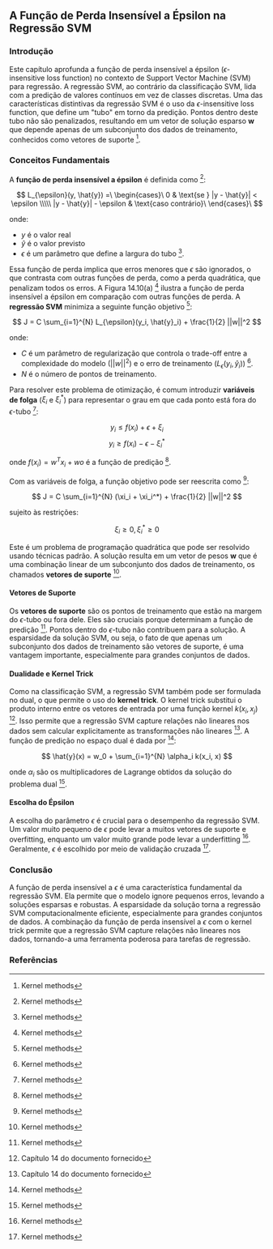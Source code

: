 ## A Função de Perda Insensível a Épsilon na Regressão SVM

### Introdução
Este capítulo aprofunda a função de perda insensível a épsilon ($\epsilon$-insensitive loss function) no contexto de Support Vector Machine (SVM) para regressão. A regressão SVM, ao contrário da classificação SVM, lida com a predição de valores contínuos em vez de classes discretas. Uma das características distintivas da regressão SVM é o uso da $\epsilon$-insensitive loss function, que define um "tubo" em torno da predição. Pontos dentro deste tubo não são penalizados, resultando em um vetor de solução esparso **w** que depende apenas de um subconjunto dos dados de treinamento, conhecidos como vetores de suporte [^19].

### Conceitos Fundamentais
A **função de perda insensível a épsilon** é definida como [^19]:

$$ L_{\epsilon}(y, \hat{y}) =\ \begin{cases}\ 0 & \text{se } |y - \hat{y}| < \epsilon \\\\\ |y - \hat{y}| - \epsilon & \text{caso contrário}\ \end{cases}\ $$

onde:
- $y$ é o valor real
- $\hat{y}$ é o valor previsto
- $\epsilon$ é um parâmetro que define a largura do tubo [^19].

Essa função de perda implica que erros menores que $\epsilon$ são ignorados, o que contrasta com outras funções de perda, como a perda quadrática, que penalizam todos os erros. A Figura 14.10(a) [^19] ilustra a função de perda insensível a épsilon em comparação com outras funções de perda.
A **regressão SVM** minimiza a seguinte função objetivo [^19]:

$$ J = C \sum_{i=1}^{N} L_{\epsilon}(y_i, \hat{y}_i) + \frac{1}{2} ||w||^2 $$

onde:
- $C$ é um parâmetro de regularização que controla o trade-off entre a complexidade do modelo ($||w||^2$) e o erro de treinamento ($L_{\epsilon}(y_i, \hat{y}_i)$) [^19].
- $N$ é o número de pontos de treinamento.

Para resolver este problema de otimização, é comum introduzir **variáveis de folga** ($\xi_i$ e $\xi_i^*$) para representar o grau em que cada ponto está fora do $\epsilon$-tubo [^19]:

$$ y_i \leq f(x_i) + \epsilon + \xi_i $$
$$ y_i \geq f(x_i) - \epsilon - \xi_i^* $$

onde $f(x_i) = w^T x_i + wo$ é a função de predição [^19].

Com as variáveis de folga, a função objetivo pode ser reescrita como [^19]:

$$ J = C \sum_{i=1}^{N} (\xi_i + \xi_i^*) + \frac{1}{2} ||w||^2 $$

sujeito às restrições:

$$ \xi_i \geq 0, \xi_i^* \geq 0 $$

Este é um problema de programação quadrática que pode ser resolvido usando técnicas padrão. A solução resulta em um vetor de pesos **w** que é uma combinação linear de um subconjunto dos dados de treinamento, os chamados **vetores de suporte** [^19].

#### Vetores de Suporte
Os **vetores de suporte** são os pontos de treinamento que estão na margem do $\epsilon$-tubo ou fora dele. Eles são cruciais porque determinam a função de predição [^19]. Pontos dentro do $\epsilon$-tubo não contribuem para a solução. A esparsidade da solução SVM, ou seja, o fato de que apenas um subconjunto dos dados de treinamento são vetores de suporte, é uma vantagem importante, especialmente para grandes conjuntos de dados.

#### Dualidade e Kernel Trick
Como na classificação SVM, a regressão SVM também pode ser formulada no dual, o que permite o uso do **kernel trick**. O kernel trick substitui o produto interno entre os vetores de entrada por uma função kernel $k(x_i, x_j)$ [^1]. Isso permite que a regressão SVM capture relações não lineares nos dados sem calcular explicitamente as transformações não lineares [^1]. A função de predição no espaço dual é dada por [^19]:

$$ \hat{y}(x) = w_0 + \sum_{i=1}^{N} \alpha_i k(x_i, x) $$

onde $\alpha_i$ são os multiplicadores de Lagrange obtidos da solução do problema dual [^19].

#### Escolha do Épsilon
A escolha do parâmetro $\epsilon$ é crucial para o desempenho da regressão SVM. Um valor muito pequeno de $\epsilon$ pode levar a muitos vetores de suporte e overfitting, enquanto um valor muito grande pode levar a underfitting [^19]. Geralmente, $\epsilon$ é escolhido por meio de validação cruzada [^19].

### Conclusão
A função de perda insensível a $\epsilon$ é uma característica fundamental da regressão SVM. Ela permite que o modelo ignore pequenos erros, levando a soluções esparsas e robustas. A esparsidade da solução torna a regressão SVM computacionalmente eficiente, especialmente para grandes conjuntos de dados. A combinação da função de perda insensível a $\epsilon$ com o kernel trick permite que a regressão SVM capture relações não lineares nos dados, tornando-a uma ferramenta poderosa para tarefas de regressão.

### Referências
[^1]: Capítulo 14 do documento fornecido
[^19]: Kernel methods
<!-- END -->